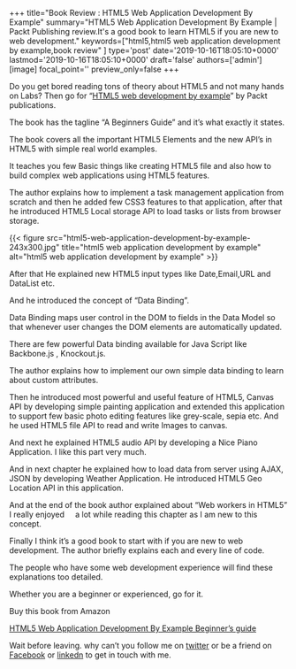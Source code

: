 +++
title="Book Review : HTML5 Web Application Development By Example"
summary="HTML5 Web Application Development By Example | Packt Publishing review.It's a good book to learn HTML5 if you are new to web development."
keywords=["html5,html5 web application development by example,book review"
]
type='post'
date='2019-10-16T18:05:10+0000'
lastmod='2019-10-16T18:05:10+0000'
draft='false'
authors=['admin']
[image]
focal_point=''
preview_only=false
+++


Do you get bored reading tons of theory about HTML5 and not many hands on Labs? Then go for “<a title="html5 web application development by example " href="http://www.packtpub.com/html5-web-application-development-using-css3-jquery/book" target="_blank" rel="nofollow">HTML5 web development by example</a>” by Packt publications.

The book has the tagline “A Beginners Guide” and it’s what exactly it states.

The book covers all the important HTML5 Elements and the new API’s in HTML5 with simple real world examples.

It teaches you few Basic things like creating HTML5 file and also how to build complex web applications using HTML5 features.

The author explains how to implement a task management application from scratch and then he added few CSS3 features to that application, after that he introduced HTML5 Local storage API to load tasks or lists from browser storage.

{{< figure src="html5-web-application-development-by-example-243x300.jpg" title="html5 web application development by example" alt="html5 web application development by example" >}}

After that He explained new HTML5 input types like Date,Email,URL and DataList etc.

And he introduced the concept of “Data Binding”.

Data Binding maps user control in the DOM to fields in the Data Model so that whenever user changes the DOM elements are automatically updated.

There are few powerful Data binding available for Java Script like Backbone.js , Knockout.js.

The author explains how to implement our own simple data binding to learn about custom attributes.

Then he introduced most powerful and useful feature of HTML5, Canvas API by developing simple painting application and extended this application to support few basic photo editing features like grey-scale, sepia etc. And he used HTML5 file API to read and write Images to canvas.

And next he explained HTML5 audio API by developing a Nice Piano Application. I like this part very much.

And in next chapter he explained how to load data from server using AJAX, JSON by developing Weather Application. He introduced HTML5 Geo Location API in this application.

And at the end of the book author explained about “Web workers in HTML5” I really enjoyed&nbsp;&nbsp;&nbsp;&nbsp; a lot while reading this chapter as I am new to this concept.

Finally I think it’s a good book to start with if you are new to web development. The author briefly explains each and every line of code.

The people who have some web development experience will find these explanations too detailed.

Whether you are a beginner or experienced, go for it.

Buy this book from Amazon

<a href="http://www.amazon.com/gp/product/1849695946/ref=as_li_qf_sp_asin_tl?ie=UTF8&amp;camp=1789&amp;creative=9325&amp;creativeASIN=1849695946&amp;linkCode=as2&amp;tag=arunsblog-20" target="_blank" rel="nofollow">HTML5 Web Application Development By Example Beginner’s guide</a><img style="border: none !important; margin: 0px !important;" alt="" src="https://ir-na.amazon-adsystem.com/e/ir?t=arunsblog-20&amp;l=as2&amp;o=1&amp;a=1849695946" width="1" height="1" border="0">

Wait before leaving.
why can’t you follow me on <a href="https://twitter.com/arungudelli" target="_blank" rel="noopener">twitter</a> or be a friend on <a href="https://www.facebook.com/gudelliArun" target="_blank" rel="noopener">Facebook</a> or  <a href="https://www.linkedin.com/in/arungudelli/" target="_blank" rel="noopener">linkedn</a> to get in touch with me.








